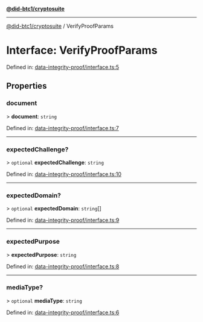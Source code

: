 [**@did-btc1/cryptosuite**](../README.md)

***

[@did-btc1/cryptosuite](../globals.md) / VerifyProofParams

# Interface: VerifyProofParams

Defined in: [data-integrity-proof/interface.ts:5](https://github.com/dcdpr/did-btc1-js/blob/4ab6f9915d95beed9bc633644c9db1539395f512/packages/cryptosuite/src/data-integrity-proof/interface.ts#L5)

## Properties

### document

&gt; **document**: `string`

Defined in: [data-integrity-proof/interface.ts:7](https://github.com/dcdpr/did-btc1-js/blob/4ab6f9915d95beed9bc633644c9db1539395f512/packages/cryptosuite/src/data-integrity-proof/interface.ts#L7)

***

### expectedChallenge?

&gt; `optional` **expectedChallenge**: `string`

Defined in: [data-integrity-proof/interface.ts:10](https://github.com/dcdpr/did-btc1-js/blob/4ab6f9915d95beed9bc633644c9db1539395f512/packages/cryptosuite/src/data-integrity-proof/interface.ts#L10)

***

### expectedDomain?

&gt; `optional` **expectedDomain**: `string`[]

Defined in: [data-integrity-proof/interface.ts:9](https://github.com/dcdpr/did-btc1-js/blob/4ab6f9915d95beed9bc633644c9db1539395f512/packages/cryptosuite/src/data-integrity-proof/interface.ts#L9)

***

### expectedPurpose

&gt; **expectedPurpose**: `string`

Defined in: [data-integrity-proof/interface.ts:8](https://github.com/dcdpr/did-btc1-js/blob/4ab6f9915d95beed9bc633644c9db1539395f512/packages/cryptosuite/src/data-integrity-proof/interface.ts#L8)

***

### mediaType?

&gt; `optional` **mediaType**: `string`

Defined in: [data-integrity-proof/interface.ts:6](https://github.com/dcdpr/did-btc1-js/blob/4ab6f9915d95beed9bc633644c9db1539395f512/packages/cryptosuite/src/data-integrity-proof/interface.ts#L6)
